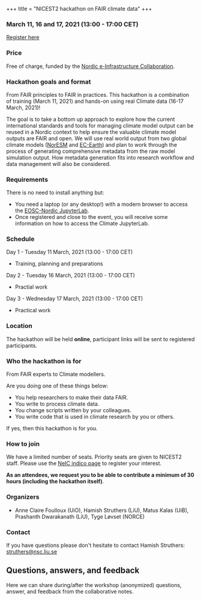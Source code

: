 +++
title = "NICEST2 hackathon on FAIR climate data"
+++


### March 11, 16 and 17, 2021 (13:00 - 17:00 CET)

<a class="btn btn-success" href="https://indico.neic.no/event/177" data-mode="1" target="_blank">Register here</a>

### Price

Free of charge, funded by the [Nordic e-Infrastructure
Collaboration](https://neic.no/).


### Hackathon goals and format

From FAIR principles to FAIR in practices. This hackathon is a combination of training (March 11, 2021) and 
hands-on using real Climate data (16-17 March, 2021)!

The goal is to take a bottom up approach to explore how the current
international standards and tools for managing climate model output can
be reused in a Nordic context to help ensure the valuable climate model
outputs are FAIR and open. We will use real world output from two global
climate models ([NorESM](https://www.noresm.org/) and [EC-Earth](http://www.ec-earth.org/)) and plan to work through the
process of generating comprehensive metadata from the raw model
simulation output. How metadata generation fits into research workflow
and data management will also be considered.


### Requirements

There is no need to install anything but:
- You need a laptop (or any desktop!) with a modern browser to access the [EOSC-Nordic JupyterLab](https://eosc-nordic.uiogeo-apps.sigma2.no/hub/login).
- Once registered and close to the event, you will receive some information on how to access the Climate JupyterLab.

### Schedule

Day 1 - Tuesday 11 March, 2021 (13:00 - 17:00 CET)
- Training, planning and preparations

Day 2 - Tuesday 16 March, 2021 (13:00 - 17:00 CET)
- Practial work

Day 3 - Wednesday 17 March, 2021 (13:00 - 17:00 CET)
- Practical work


### Location

The hackathon will be held **online**, participant links will be sent to
registered participants.


### Who the hackathon is for

From FAIR experts to Climate modellers.

Are you doing one of these things below:
- You help researchers to make their data FAIR.
- You write to process climate data.
- You change scripts written by your colleagues.
- You write code that is used in climate research by you or others.

If yes, then this hackathon is for you.

### How to join

We have a limited number of seats. Priority seats are given to NICEST2 staff.
 Please use the [NeIC indico page](https://indico.neic.no/event/177/overview) to register your interest.

**As an attendees, we request you to be able to contribute a minimum of 30 hours (including the hackathon itself)**.

### Organizers

- Anne Claire Foulloux (UiO), Hamish Struthers (LiU), Matus Kalas (UiB),
Prashanth Dwarakanath (LiU), Tyge Løvset (NORCE)


### Contact

If you have questions please don't hesitate to contact Hamish Struthers:
struthers@nsc.liu.se

## Questions, answers, and feedback

Here we can share during/after the workshop (anonymized)
questions, answer, and feedback from the collaborative notes.

<!--* [Day 1 questions and notes]({{ site.baseurl }}/hackmd-day1/)-->
<!--* [Day 2 questions and notes]({{ site.baseurl }}/hackmd-day2/)-->
<!--* [Day 3 questions and notes]({{ site.baseurl }}/hackmd-day3/)-->
<!--* [Day 4 questions and notes]({{ site.baseurl }}/hackmd-day4/)-->
<!--* [Day 5 questions and notes]({{ site.baseurl }}/hackmd-day5/)-->
<!--* [Day 6 questions and notes]({{ site.baseurl }}/hackmd-day6/)-->
